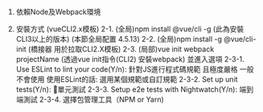 1. 依賴Node及Webpack環境

2. 安裝方式 (vueCLI2.x模板)
    2-1. (全局)npm install @vue/cli -g (此為安裝CLI3以上的版本) (本節全局配置 4.5.13)
    2-2. (全局)npm install -g @vue/cli-init (橋接器 用於拉取CLI2.X模板) 
    2-3. (局部)vue init webpack projectName (透過vue init指令(CLI2) 安裝webpack) 並進入選項
        2-3-1. Use ESLint to lint your code(Y/n): 針對JS進行程式碼規範 且極度嚴格 一般不會使用 
                使用ESLint的話: 選用某個規範或自訂規範
        2-3-2. Set up unit tests(Y/n): 單元測試
        2-3-3. Setup e2e tests with Nightwatch(Y/n): 端到端測試 
        2-3-4. 選擇包管理工具（NPM or Yarn)
